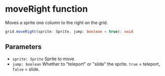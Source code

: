 # moveRight function

Moves a sprite one column to the right on the grid.

```typescript
grid.moveRight(sprite: Sprite, jump: boolean = true): void
```

## Parameters
- `sprite: Sprite` Sprite to move.
- `jump: boolean` Whether to "teleport" or "slide" the sprite. `true` = teleport, `false` = slide.